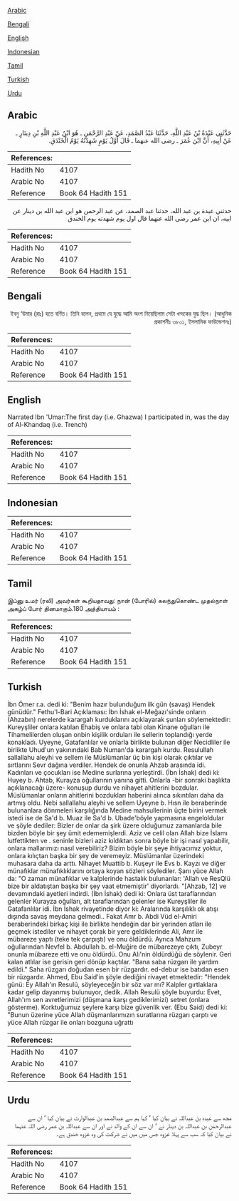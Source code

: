 [Arabic](#arabic)

[Bengali](#bengali)

[English](#english)

[Indonesian](#indonesian)

[Tamil](#tamil)

[Turkish](#turkish)

[Urdu](#urdu)

## Arabic


<div dir="rtl" lang="ar" style={{fontSize:'larger',backgroundColor:'#f8f9fa',padding:20}}>
حَدَّثَنِي عَبْدَةُ بْنُ عَبْدِ اللَّهِ، حَدَّثَنَا عَبْدُ الصَّمَدِ، عَنْ عَبْدِ الرَّحْمَنِ ـ هُوَ ابْنُ عَبْدِ اللَّهِ بْنِ دِينَارٍ ـ عَنْ أَبِيهِ، أَنَّ ابْنَ عُمَرَ ـ رضى الله عنهما ـ قَالَ أَوَّلُ يَوْمٍ شَهِدْتُهُ يَوْمُ الْخَنْدَقِ‏.‏
</div>
<div style={{backgroundColor:'#f8f9fa',padding:20, marginBottom: 10}}><table> <thead> <tr> <th>References:</th> <th></th> </tr> </thead> <tbody><tr><td>Hadith No</td><td>4107</td></tr><tr><td>Arabic No</td><td>4107</td></tr><tr><td>Reference</td><td>Book 64 Hadith 151</td></tr></tbody></table></div>


<div dir="rtl" lang="ar" style={{fontSize:'larger',backgroundColor:'#f8f9fa',padding:20}}>
حدثني عبدة بن عبد الله، حدثنا عبد الصمد، عن عبد الرحمن هو ابن عبد الله بن دينار عن ابيه، ان ابن عمر رضى الله عنهما قال اول يوم شهدته يوم الخندق
</div>
<div style={{backgroundColor:'#f8f9fa',padding:20, marginBottom: 10}}><table> <thead> <tr> <th>References:</th> <th></th> </tr> </thead> <tbody><tr><td>Hadith No</td><td>4107</td></tr><tr><td>Arabic No</td><td>4107</td></tr><tr><td>Reference</td><td>Book 64 Hadith 151</td></tr></tbody></table></div>

## Bengali


<div dir="rtl" lang="bn" style={{fontSize:'larger',backgroundColor:'#f8f9fa',padding:20}}>
ইবনু ‘উমার (রাঃ) হতে বর্ণিত। তিনি বলেন, প্রথমে যে যুদ্ধে আমি অংশ নিয়েছিলাম সেটা খন্দকের যুদ্ধ ছিল। (আধুনিক প্রকাশনীঃ ৩৮০১, ইসলামিক ফাউন্ডেশনঃ)
</div>
<div style={{backgroundColor:'#f8f9fa',padding:20, marginBottom: 10}}><table> <thead> <tr> <th>References:</th> <th></th> </tr> </thead> <tbody><tr><td>Hadith No</td><td>4107</td></tr><tr><td>Arabic No</td><td>4107</td></tr><tr><td>Reference</td><td>Book 64 Hadith 151</td></tr></tbody></table></div>

## English


<div dir="ltr" lang="en" style={{fontSize:'larger',backgroundColor:'#f8f9fa',padding:20}}>
Narrated Ibn 'Umar:The first day (i.e. Ghazwa) I participated in, was the day of Al-Khandaq (i.e. Trench)
</div>
<div style={{backgroundColor:'#f8f9fa',padding:20, marginBottom: 10}}><table> <thead> <tr> <th>References:</th> <th></th> </tr> </thead> <tbody><tr><td>Hadith No</td><td>4107</td></tr><tr><td>Arabic No</td><td>4107</td></tr><tr><td>Reference</td><td>Book 64 Hadith 151</td></tr></tbody></table></div>

## Indonesian


<div dir="ltr" lang="id" style={{fontSize:'larger',backgroundColor:'#f8f9fa',padding:20}}>

</div>
<div style={{backgroundColor:'#f8f9fa',padding:20, marginBottom: 10}}><table> <thead> <tr> <th>References:</th> <th></th> </tr> </thead> <tbody><tr><td>Hadith No</td><td>4107</td></tr><tr><td>Arabic No</td><td>4107</td></tr><tr><td>Reference</td><td>Book 64 Hadith 151</td></tr></tbody></table></div>

## Tamil


<div dir="ltr" lang="ta" style={{fontSize:'larger',backgroundColor:'#f8f9fa',padding:20}}>
இப்னு உமர் (ரலி) அவர்கள் கூறியதாவது: நான் (போரில்) கலந்துகொண்ட முதல்நாள் அகழ்ப் போர் தினமாகும்.180 அத்தியாயம் :
</div>
<div style={{backgroundColor:'#f8f9fa',padding:20, marginBottom: 10}}><table> <thead> <tr> <th>References:</th> <th></th> </tr> </thead> <tbody><tr><td>Hadith No</td><td>4107</td></tr><tr><td>Arabic No</td><td>4107</td></tr><tr><td>Reference</td><td>Book 64 Hadith 151</td></tr></tbody></table></div>

## Turkish


<div dir="ltr" lang="tr" style={{fontSize:'larger',backgroundColor:'#f8f9fa',padding:20}}>
İbn Ömer r.a. dedi ki: "Benim hazır bulunduğum ilk gün (savaş) Hendek günüdür." Fethu'l-Bari Açıklaması: İbn İshak el-Meğazı'sinde onların (Ahzabın) nerelerde karargah kurduklarını açıklayarak şunları söylemektedir: Kureyşliler onlara katılan Ehabiş ve onlara tabi olan Kinane oğulları ile Tihamelilerden oluşan onbin kişilik orduları ile sellerin toplandığı yerde konakladı. Uyeyne, Gatafanlılar ve onlarla birlikte bulunan diğer Necidliler ile birlikte Uhud'un yakınındaki Bab Numan'da karargah kurdu. Resulullah sallallahu aleyhi ve sellem ile Müslümanlar üç bin kişi olarak çıktılar ve sırtlarını Sevr dağına verdiler. Hendek de onunla Ahzab arasında idi. Kadınları ve çocukları ise Medine surlarına yerleştirdi. (İbn İshak) dedi ki: Huyey b. Ahtab, Kurayza oğullarının yanına gitti. Onlarla -bir sonraki başlıkta açıklanacağı üzere- konuşup durdu ve nihayet ahitlerini bozdular. Müslümanlar onların ahitlerini bozdukları haberini alınca sıkıntıları daha da artmış oldu. Nebi sallallahu aleyhi ve sellem Uyeyne b. Hısn ile beraberinde bulunanlara dönmeleri karşılığında Medine mahsullerinin üçte birini vermek istedi ise de Sa'd b. Muaz ile Sa'd b. Ubade'böyle yapmasına engeloldular ve şöyle dediler: Bizler de onlar da şirk üzere olduğumuz zamanlarda bile bizden böyle bir şey ümit edememişlerdi. Aziz ve celil olan Allah bize İslamı lutfettikten ve . seninle bizleri aziz kıldıktan sonra böyle bir işi nasıl yapabilir, onlara mallarımızı nasıl verebiliriz? Bizim böyle bir şeye ihtiyacımız yoktur, onlara kılıçtan başka bir şey de veremeyiz. Müslümanlar üzerindeki muhasara daha da arttı. Nihayet Muattib b. Kuşeyr ile Evs b. Kayzı ve diğer münafıklar münafıklıklarını ortaya koyan sözleri söylediler. Şanı yüce Allah da: "O zaman münafıklar ve kalplerinde hastalık bulunanlar: 'Allah ve ResQlü bize bir aldatıştan başka bir şey vaat etmemiştir' diyorlardı. "[Ahzab, 12] ve devamındaki ayetleri indirdi. (İbn İshak) dedi ki: Onlara üst taraflarından gelenler Kurayza oğulları, alt taraflarından gelenler ise Kureyşliler ile Gatafanlılar idi. İbn İshak rivayetinde diyor ki: Aralarında karşılıklı ok atışı dışında savaş meydana gelmedi.. Fakat Amr b. Abdi Vüd el-Amiri beraberindeki birkaç kişi ile birlikte hendeğin dar bir yerinden atları ile geçmek istediler ve nihayet çorak bir yere geldiklerinde Ali, Amr ile mübareze yaptı (teke tek çarpıştı) ve onu öldürdü. Ayrıca Mahzum oğullarından Nevfel b. Abdullah b. el-Muğire de mübarezeye çıktı, Zubeyr onunla mübareze etti ve onu öldürdü. Onu Ali'nin öldürdüğü de söylenir. Geri kalan atlılar ise gerisin geri dönüp kaçtılar. "Bana saba rüzgarı ile yardım edildi." Saha rüzgarı doğudan esen bir rüzgardır. ed-debur ise batıdan esen bir rüzgardır. Ahmed, Ebu Said'in şöyle dediğini rivayet etmektedir: "Hendek günü: Ey Allah'ın Resulü, söyleyeceğin bir söz var mı? Kalpler gırtlaklara kadar gelip dayanmış bulunuyor, dedik. Allah Resulü şöyle buyurdu: Evet, Allah'ım sen avretlerimizi (düşmana karşı gediklerimizi) setret (onlara gösterme). Korktuğumuz şeylere karşı bize güvenlik ver. (Ebu Said) dedi ki: "Bunun üzerine yüce Allah düşmanlarımızın suratlarına rüzgarı çarptı ve yüce Allah rüzgar ile onları bozguna uğrattı
</div>
<div style={{backgroundColor:'#f8f9fa',padding:20, marginBottom: 10}}><table> <thead> <tr> <th>References:</th> <th></th> </tr> </thead> <tbody><tr><td>Hadith No</td><td>4107</td></tr><tr><td>Arabic No</td><td>4107</td></tr><tr><td>Reference</td><td>Book 64 Hadith 151</td></tr></tbody></table></div>

## Urdu


<div dir="rtl" lang="ur" style={{fontSize:'larger',backgroundColor:'#f8f9fa',padding:20}}>
مجھ سے عبدہ بن عبداللہ نے بیان کیا ‘ کہا ہم سے عبدالصمد بن عبدالوارث نے بیان کیا ‘ ان سے عبدالرحمٰن بن عبداللہ بن دینار نے ‘ ان سے ان کے والد نے اور ان سے عبداللہ بن عمر رضی اللہ عنہما نے بیان کیا کہ سب سے پہلا غزوہ جس میں میں نے شرکت کی وہ غزوہ خندق ہے۔
</div>
<div style={{backgroundColor:'#f8f9fa',padding:20, marginBottom: 10}}><table> <thead> <tr> <th>References:</th> <th></th> </tr> </thead> <tbody><tr><td>Hadith No</td><td>4107</td></tr><tr><td>Arabic No</td><td>4107</td></tr><tr><td>Reference</td><td>Book 64 Hadith 151</td></tr></tbody></table></div>